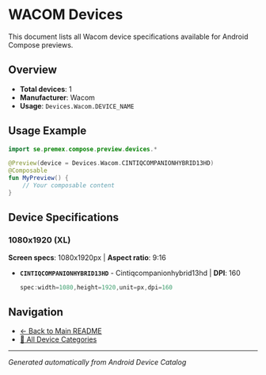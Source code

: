 # WACOM Devices

This document lists all Wacom device specifications available for Android Compose previews.

## Overview

- **Total devices**: 1
- **Manufacturer**: Wacom
- **Usage**: `Devices.Wacom.DEVICE_NAME`

## Usage Example

```kotlin
import se.premex.compose.preview.devices.*

@Preview(device = Devices.Wacom.CINTIQCOMPANIONHYBRID13HD)
@Composable
fun MyPreview() {
    // Your composable content
}
```

## Device Specifications

### 1080x1920 (XL)

**Screen specs**: 1080x1920px | **Aspect ratio**: 9:16

- **`CINTIQCOMPANIONHYBRID13HD`** - Cintiqcompanionhybrid13hd | **DPI**: 160
  ```kotlin
  spec:width=1080,height=1920,unit=px,dpi=160
  ```

## Navigation

- [← Back to Main README](../../README.md)
- [📱 All Device Categories](../README.md)

---
*Generated automatically from Android Device Catalog*
